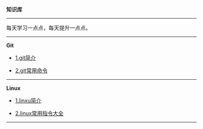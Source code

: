 **知识库**

---

每天学习一点点，每天提升一点点。

---

**Git**

- [1.git简介](/git/git1.md)

- [2.git常用命令](/git/git2.md)

---

**Linux**

- [1.linxu简介](linux简介.md)

- [2.linux常用指令大全](linux指令.md)

---

